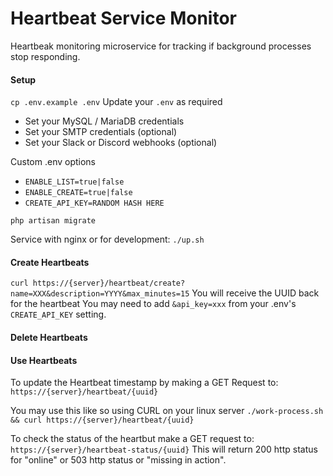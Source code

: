 # Heartbeat Service Monitor

Heartbeak monitoring microservice for tracking if background processes stop responding.

#### Setup

`cp .env.example .env`
Update your `.env` as required

-   Set your MySQL / MariaDB credentials
-   Set your SMTP credentials (optional)
-   Set your Slack or Discord webhooks (optional)

Custom .env options

-   `ENABLE_LIST=true|false`
-   `ENABLE_CREATE=true|false`
-   `CREATE_API_KEY=RANDOM HASH HERE`

`php artisan migrate`

Service with nginx or for development:
`./up.sh`

#### Create Heartbeats

`curl https://{server}/heartbeat/create?name=XXX&description=YYYY&max_minutes=15`
You will receive the UUID back for the heartbeat
You may need to add `&api_key=xxx` from your .env's `CREATE_API_KEY` setting.

#### Delete Heartbeats

#### Use Heartbeats

To update the Heartbeat timestamp by making a GET Request to:
`https://{server}/heartbeat/{uuid}`

You may use this like so using CURL on your linux server
`./work-process.sh && curl https://{server}/heartbeat/{uuid}`

To check the status of the heartbut make a GET request to:
`https://{server}/heartbeat-status/{uuid}`
This will return 200 http status for "online" or 503 http status or "missing in action".
